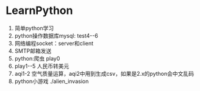 # LearnPython
 1. 简单python学习
 2. python操作数据库mysql: test4--6
 3. 网络编程socket：server和client
 4. SMTP邮箱发送
 5. python:爬虫 play0
 6. play1--5 人民币转美元
 7. aqi1-2 空气质量运算，aqi2中用到生成csv，如果是2.x的python会中文乱码
 8. python小游戏 ./alien_invasion

 
